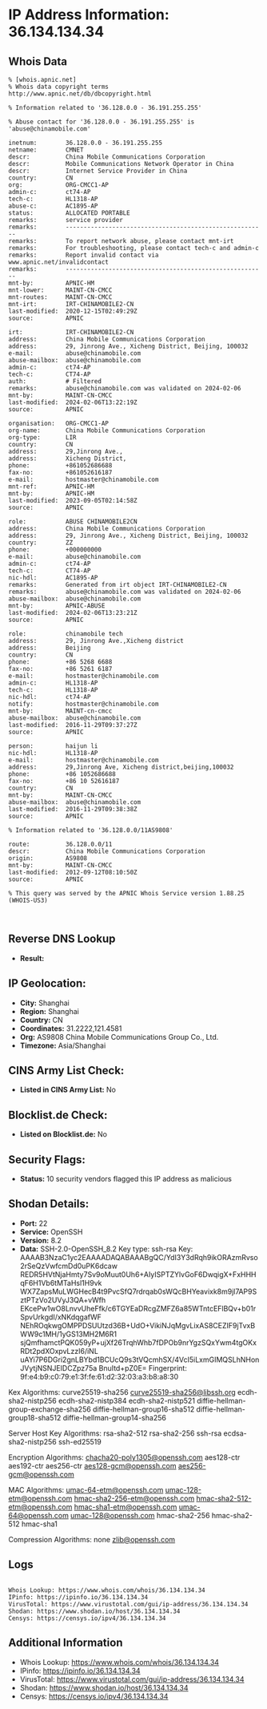 # IP Address Information: 36.134.134.34

## Whois Data
```
% [whois.apnic.net]
% Whois data copyright terms    http://www.apnic.net/db/dbcopyright.html

% Information related to '36.128.0.0 - 36.191.255.255'

% Abuse contact for '36.128.0.0 - 36.191.255.255' is 'abuse@chinamobile.com'

inetnum:        36.128.0.0 - 36.191.255.255
netname:        CMNET
descr:          China Mobile Communications Corporation
descr:          Mobile Communications Network Operator in China
descr:          Internet Service Provider in China
country:        CN
org:            ORG-CMCC1-AP
admin-c:        ct74-AP
tech-c:         HL1318-AP
abuse-c:        AC1895-AP
status:         ALLOCATED PORTABLE
remarks:        service provider
remarks:        --------------------------------------------------------
remarks:        To report network abuse, please contact mnt-irt
remarks:        For troubleshooting, please contact tech-c and admin-c
remarks:        Report invalid contact via www.apnic.net/invalidcontact
remarks:        --------------------------------------------------------
mnt-by:         APNIC-HM
mnt-lower:      MAINT-CN-CMCC
mnt-routes:     MAINT-CN-CMCC
mnt-irt:        IRT-CHINAMOBILE2-CN
last-modified:  2020-12-15T02:49:29Z
source:         APNIC

irt:            IRT-CHINAMOBILE2-CN
address:        China Mobile Communications Corporation
address:        29, Jinrong Ave., Xicheng District, Beijing, 100032
e-mail:         abuse@chinamobile.com
abuse-mailbox:  abuse@chinamobile.com
admin-c:        ct74-AP
tech-c:         CT74-AP
auth:           # Filtered
remarks:        abuse@chinamobile.com was validated on 2024-02-06
mnt-by:         MAINT-CN-CMCC
last-modified:  2024-02-06T13:22:19Z
source:         APNIC

organisation:   ORG-CMCC1-AP
org-name:       China Mobile Communications Corporation
org-type:       LIR
country:        CN
address:        29,Jinrong Ave.,
address:        Xicheng District,
phone:          +861052686688
fax-no:         +861052616187
e-mail:         hostmaster@chinamobile.com
mnt-ref:        APNIC-HM
mnt-by:         APNIC-HM
last-modified:  2023-09-05T02:14:58Z
source:         APNIC

role:           ABUSE CHINAMOBILE2CN
address:        China Mobile Communications Corporation
address:        29, Jinrong Ave., Xicheng District, Beijing, 100032
country:        ZZ
phone:          +000000000
e-mail:         abuse@chinamobile.com
admin-c:        ct74-AP
tech-c:         CT74-AP
nic-hdl:        AC1895-AP
remarks:        Generated from irt object IRT-CHINAMOBILE2-CN
remarks:        abuse@chinamobile.com was validated on 2024-02-06
abuse-mailbox:  abuse@chinamobile.com
mnt-by:         APNIC-ABUSE
last-modified:  2024-02-06T13:23:21Z
source:         APNIC

role:           chinamobile tech
address:        29, Jinrong Ave.,Xicheng district
address:        Beijing
country:        CN
phone:          +86 5268 6688
fax-no:         +86 5261 6187
e-mail:         hostmaster@chinamobile.com
admin-c:        HL1318-AP
tech-c:         HL1318-AP
nic-hdl:        ct74-AP
notify:         hostmaster@chinamobile.com
mnt-by:         MAINT-cn-cmcc
abuse-mailbox:  abuse@chinamobile.com
last-modified:  2016-11-29T09:37:27Z
source:         APNIC

person:         haijun li
nic-hdl:        HL1318-AP
e-mail:         hostmaster@chinamobile.com
address:        29,Jinrong Ave, Xicheng district,beijing,100032
phone:          +86 1052686688
fax-no:         +86 10 52616187
country:        CN
mnt-by:         MAINT-CN-CMCC
abuse-mailbox:  abuse@chinamobile.com
last-modified:  2016-11-29T09:38:38Z
source:         APNIC

% Information related to '36.128.0.0/11AS9808'

route:          36.128.0.0/11
descr:          China Mobile Communications Corporation
origin:         AS9808
mnt-by:         MAINT-CN-CMCC
last-modified:  2012-09-12T08:10:50Z
source:         APNIC

% This query was served by the APNIC Whois Service version 1.88.25 (WHOIS-US3)



```
## Reverse DNS Lookup
- **Result:** 

## IP Geolocation:
- **City:** Shanghai
- **Region:** Shanghai
- **Country:** CN
- **Coordinates:** 31.2222,121.4581
- **Org:** AS9808 China Mobile Communications Group Co., Ltd.
- **Timezone:** Asia/Shanghai

## CINS Army List Check:
- **Listed in CINS Army List:** 
No

## Blocklist.de Check:
- **Listed on Blocklist.de:** 
No

## Security Flags:
- **Status:** 10 security vendors flagged this IP address as malicious

## Shodan Details:
- **Port:** 22
- **Service:** OpenSSH
- **Version:** 8.2
- **Data:** SSH-2.0-OpenSSH_8.2
Key type: ssh-rsa
Key: AAAAB3NzaC1yc2EAAAADAQABAAABgQC/YdI3Y3dRqh9ikORAzmRvso2rSeQzVwfcmDd0uPK6dcaw
REDR5HVtNjaHmty7Sv9oMuut0Uh6+AIyISPTZYlvGoF6DwqigX+FxHHHqF6H1Vb6tMTaHsl1H9vk
WX7ZapsMuLWGHecB4t9PvcSfQ7rdrqab0sWQcBHYeavixk8m9jl7AP9SztPTzVo2UVyJ3QA+vWfh
EKcePw1wO8LnvvUheFfk/c6TGYEaDRcgZMFZ6a85WTntcEFlBQv+b01rSpvUrkgdI/xNKdqgafWF
NEhROqkwgOMPPDSUUtzd36B+UdO+VikiNJqMgvLixAS8CEZIF9jTvxBWW9c1MH/1yGS13MH2M6R1
sjQmfhamctPQK059yP+ujXf26TrqhWhb7fDPOb9nrYgzSQxYwm4tgOKxRDt2pdXOxpvLzzI6/iNL
uAYi7P6DGri2gnLBYbd1BCUcQ9s3tVQcmhSX/4VcI5iLxmGIMQSLhNHonJVytjNSNJEIDCZpz75a
BnuItd+pZ0E=
Fingerprint: 9f:e4:b9:c0:79:e1:3f:fe:61:d2:32:03:a3:b8:a8:30

Kex Algorithms:
	curve25519-sha256
	curve25519-sha256@libssh.org
	ecdh-sha2-nistp256
	ecdh-sha2-nistp384
	ecdh-sha2-nistp521
	diffie-hellman-group-exchange-sha256
	diffie-hellman-group16-sha512
	diffie-hellman-group18-sha512
	diffie-hellman-group14-sha256

Server Host Key Algorithms:
	rsa-sha2-512
	rsa-sha2-256
	ssh-rsa
	ecdsa-sha2-nistp256
	ssh-ed25519

Encryption Algorithms:
	chacha20-poly1305@openssh.com
	aes128-ctr
	aes192-ctr
	aes256-ctr
	aes128-gcm@openssh.com
	aes256-gcm@openssh.com

MAC Algorithms:
	umac-64-etm@openssh.com
	umac-128-etm@openssh.com
	hmac-sha2-256-etm@openssh.com
	hmac-sha2-512-etm@openssh.com
	hmac-sha1-etm@openssh.com
	umac-64@openssh.com
	umac-128@openssh.com
	hmac-sha2-256
	hmac-sha2-512
	hmac-sha1

Compression Algorithms:
	none
	zlib@openssh.com


## Logs
```

Whois Lookup: https://www.whois.com/whois/36.134.134.34
IPinfo: https://ipinfo.io/36.134.134.34
VirusTotal: https://www.virustotal.com/gui/ip-address/36.134.134.34
Shodan: https://www.shodan.io/host/36.134.134.34
Censys: https://censys.io/ipv4/36.134.134.34

```
## Additional Information
- Whois Lookup: https://www.whois.com/whois/36.134.134.34
- IPinfo: https://ipinfo.io/36.134.134.34
- VirusTotal: https://www.virustotal.com/gui/ip-address/36.134.134.34
- Shodan: https://www.shodan.io/host/36.134.134.34
- Censys: https://censys.io/ipv4/36.134.134.34


